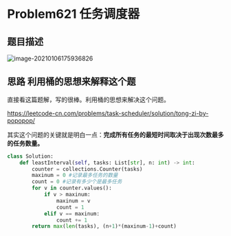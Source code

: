 # Problem621 任务调度器

## 题目描述

<img src="C:\Users\初泽良\AppData\Roaming\Typora\typora-user-images\image-20210106175936826.png" alt="image-20210106175936826" style="zoom:100%;" />

## 思路 利用桶的思想来解释这个题

直接看这篇题解，写的很棒。利用桶的思想来解决这个问题。

https://leetcode-cn.com/problems/task-scheduler/solution/tong-zi-by-popopop/

其实这个问题的关键就是明白一点：**完成所有任务的最短时间取决于出现次数最多的任务数量。**

```python
class Solution:
    def leastInterval(self, tasks: List[str], n: int) -> int:
        counter = collections.Counter(tasks)
        maxinum = 0 #记录最多任务的数量
        count = 0 #记录有多少个是最多任务
        for v in counter.values():
            if v > maxinum:
                maxinum = v
                count = 1
            elif v == maxinum:
                count += 1
        return max(len(tasks), (n+1)*(maxinum-1)+count)
```

